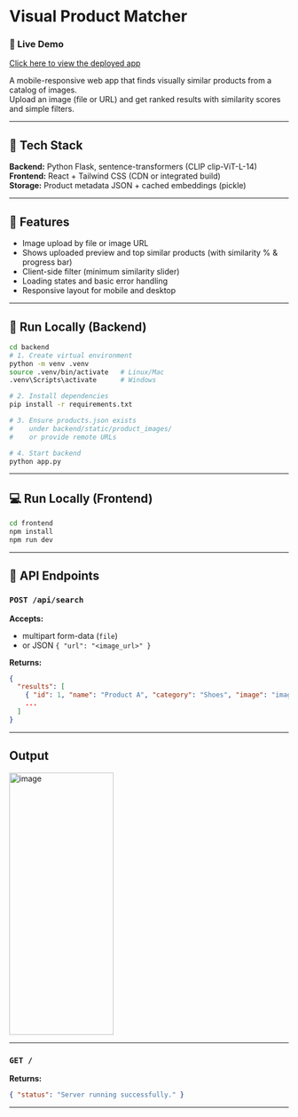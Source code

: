 # Visual Product Matcher

### 🧠 Live Demo
[Click here to view the deployed app](https://visualproductmatcherpr.netlify.app/)

A mobile-responsive web app that finds visually similar products from a catalog of images.  
Upload an image (file or URL) and get ranked results with similarity scores and simple filters.

---

## 🧩 Tech Stack

**Backend:** Python Flask, sentence-transformers (CLIP clip-ViT-L-14)  
**Frontend:** React + Tailwind CSS (CDN or integrated build)  
**Storage:** Product metadata JSON + cached embeddings (pickle)

---

## 🚀 Features

- Image upload by file or image URL  
- Shows uploaded preview and top similar products (with similarity % & progress bar)  
- Client-side filter (minimum similarity slider)  
- Loading states and basic error handling  
- Responsive layout for mobile and desktop  

---

## 🧱 Run Locally (Backend)

```bash
cd backend
# 1. Create virtual environment
python -m venv .venv
source .venv/bin/activate   # Linux/Mac
.venv\Scripts\activate      # Windows

# 2. Install dependencies
pip install -r requirements.txt

# 3. Ensure products.json exists
#    under backend/static/product_images/
#    or provide remote URLs

# 4. Start backend
python app.py
````

---

## 💻 Run Locally (Frontend)

```bash
cd frontend
npm install
npm run dev
```

---

## 🔗 API Endpoints

### `POST /api/search`

**Accepts:**

* multipart form-data (`file`)
* or JSON `{ "url": "<image_url>" }`

**Returns:**

```json
{
  "results": [
    { "id": 1, "name": "Product A", "category": "Shoes", "image": "image_url", "similarity": 0.89 },
    ...
  ]
}
```

---

## Output

<img width="188" height="472" alt="image" src="https://github.com/user-attachments/assets/0cc2152c-9760-4a55-ae64-5a59316d1b7d" />

---
### `GET /`

**Returns:**

```json
{ "status": "Server running successfully." }
```

---
